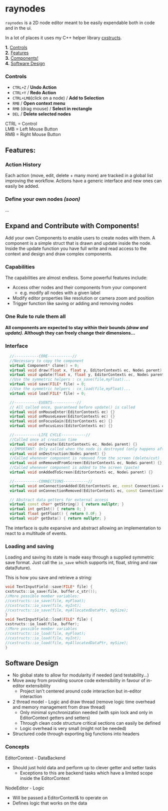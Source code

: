 # raynodes

`raynodes` is a 2D node editor meant to be easily expendable both in code and in the ui.

In a lot of places it uses my C++ helper library [cxstructs](https://github.com/gk646/cxstructs).

**1.** [Controls](#Controls)   
**2.** [Features](#Features)   
**3.** [Components!](#Expand-and-Contribute-with-Components)  
**4.** [Software Design](#Software-Design)

### Controls

- `CTRL+Z` / **Undo Action**
- `CTRL+Y` / **Redo Action**
- `CTRL+LMB`(click on a node) / **Add to Selection**
- `RMB`  / **Open context menu**
- `RMB` (drag mouse) / **Select in rectangle**
- `DEL` / **Delete selected nodes**

CTRL = Control  
LMB = Left Mouse Button   
RMB = Right Mouse Button

## Features:

### Action History

Each action (move, edit, delete + many more) are tracked in a global list improving the workflow.
Actions have a generic interface and new ones can easily be added.

### Define your own nodes *(soon)*

...

## Expand and Contribute with Components!

Add your own Components to enable users to create nodes with them.
A component is a simple struct that is drawn and update inside the node.
Inside the update function you have full write and read access to the context and design and draw complex components.

### Capabilities

The capabilities are almost endless.
Some powerful features include:

- Access other nodes and their components from your component
    - e.g. modify all nodes with a given label
- Modify editor properties like resolution or camera zoom and position
- Trigger function like saving or adding and removing nodes

### One Rule to rule them all

**All components are expected to stay within their bounds *(draw and update)*. Although they can freely change their
dimensions...**

### Interface

```cpp
  //-----------CORE-----------//
  //Necessary to copy the component
  virtual Component* clone() = 0;
  virtual void draw(float x, float y, EditorContext& ec, Node& parent) = 0;
  virtual void update(float x, float y, EditorContext& ec, Node& parent) = 0;
  //Use the symmetric helpers : cx_save(file,myFloat)...
  virtual void save(FILE* file) = 0;
  //Use the symmetric helpers : cx_load(file,myFloat)...
  virtual void load(FILE* file) = 0;

  //-----------EVENTS-----------//
  // All called once, guaranteed before update() is called
  virtual void onMouseEnter(EditorContext& ec) {}
  virtual void onMouseLeave(EditorContext& ec) {}
  virtual void onFocusGain(EditorContext& ec) {}
  virtual void onFocusLoss(EditorContext& ec) {}

  //-----------LIFE CYCLE-----------//
  //Called once at creation time
  virtual void onCreate(EditorContext& ec, Node& parent) {}
  //IMPORTANT: Only called when the node is destroyed (only happens after its delete action is destroyed)
  virtual void onDestruction(Node& parent) {}
  //Called whenever component is removed from the screen (delete/cut)
  virtual void onRemovedFromScreen(EditorContext& ec, Node& parent) {}
  //Called whenever component is added to the screen (paste)
  virtual void onAddedToScreen(EditorContext& ec, Node& parent) {}

  //-----------CONNECTIONS-----------//
  virtual void onConnectionAdded(EditorContext& ec, const Connection& con) {}
  virtual void onConnectionRemoved(EditorContext& ec, const Connection& con) {}

  // Abstract data getters for external access
  virtual const char* getString() { return nullptr; }
  virtual int getInt() { return 0; }
  virtual float getFloat() { return 0.0F; }
  virtual void* getData() { return nullptr; }
```
The interface is quite expansive and abstract allowing an implementation to react to a multitude of events.


### Loading and saving

Loading and saving its state is made easy through a supplied symmetric save format.
Just call the `io_save` which supports int, float, string and raw data(future).

This is how you save and retrieve a string:

```cpp
void TextInputField::save(FILE* file) {
cxstructs::io_save(file, buffer.c_str());
//More possible member variables:
//cxstructs::io_save(file, myFloat);
//cxstructs::io_save(file, myInt);
//cxstructs::io_save(file, myAllocatedDataPtr, mySize);
}
void TextInputField::load(FILE* file) {
cxstructs::io_load(file, buffer);
//More possible member variables
//cxstructs::io_load(file, myFloat);
//cxstructs::io_load(file, myInt);
//cxstructs::io_load(file, myAllocatedDataPtr, mySize);
}
```

## Software Design

- No global state to allow for modularity if needed (and testability...)
- Move away from providing source code extensibility in favour of in-editor extensibility
    - Project isn't centered around code interaction but in-editor interaction
- 2 thread model - Logic and draw thread (remove logic time overhead and memory management from draw thread)
    - Only minimal synchronization needed (with spin lock and only in EditorContext getters and setters)
    - Through clean code structure critical sections can easily be defined
    - Logic overhead is very small (might not be needed)
- Structured code through exporting big functions into headers

### Concepts

EditorContext - DataBackend

- Should just hold data and perform up to clever getter and setter tasks
    - Exceptions to this are backend tasks which have a limited scope inside the EditorContext

NodeEditor - Logic

- Will be passed a EditorContext& to operate on
- Defines logic that works on the data